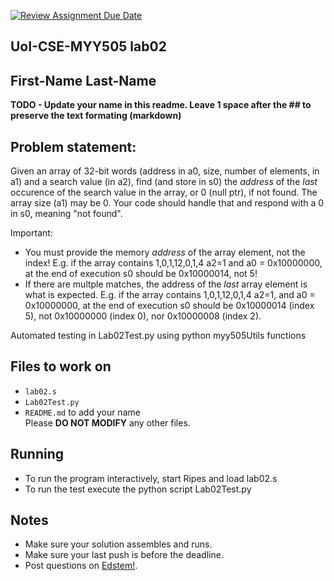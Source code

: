 [![Review Assignment Due Date](https://classroom.github.com/assets/deadline-readme-button-22041afd0340ce965d47ae6ef1cefeee28c7c493a6346c4f15d667ab976d596c.svg)](https://classroom.github.com/a/vImBDswZ)

## UoI-CSE-MYY505 lab02

## First-Name Last-Name

**TODO - Update your name in this readme. Leave 1 space after the ## to preserve the text formating (markdown)**



## Problem statement:
Given an array of 32-bit words (address in a0, size, number of elements, in a1) and a search value (in a2), find (and store in s0) the *address* of the *last* occurence of the search value in the array, or 0 (null ptr), if not found. The array size (a1) may be 0. Your code should handle that and respond with a 0 in s0, meaning "not found".

Important:
* You must provide the memory *address* of the array element, not the index!
E.g. if the array contains 1,0,1,12,0,1,4 a2=1 and a0 = 0x10000000, at the end of execution s0 should be 0x10000014, not 5!
* If there are multple matches, the address of the *last* array element is what is expected.
E.g. if the array contains 1,0,1,12,0,1,4 a2=1, and a0 = 0x10000000, at the end of execution s0 should be 0x10000014 (index 5), not 0x10000000 (index 0), nor 0x10000008 (index 2).

Automated testing in Lab02Test.py using python myy505Utils functions
 
## Files to work on
* `lab02.s` 
* `Lab02Test.py` 
* `README.md` to add your name<br/>
Please **DO NOT MODIFY** any other files. 
      
## Running 
* To run the program interactively, start Ripes and load lab02.s
* To run the test execute the python script Lab02Test.py


## Notes
* Make sure your solution assembles and runs.
* Make sure your last push is before the deadline.
* Post questions on [Edstem!](https://edstem.org/us/courses/67636/discussion/).
